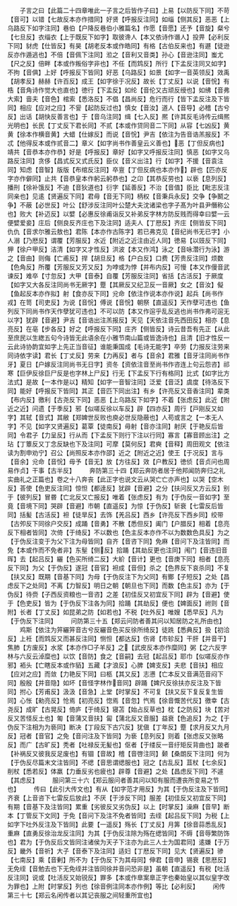 <!-- { "loadSidebar": true } -->
　　子言之曰【此篇二十四章唯此一子言之后皆作子曰】上易【以防反下同】不苛【音可】以错【七故反本亦作措同】好贤【呼报反注同】如缁【侧其反】恶恶【上乌路反下如字注同】巷伯【户降反巷伯小雅篇名】作愿【音愿】还予【音旋】粲兮【七旦反】衣缁衣【上于既反下如字】取彼谗人【本又依诗作谮人】投畀【必利反下同】豺虎【仕皆反】有昊【胡老反本或作皓同】有格【古伯反来也】有遯【徒逊反亦作遁逃也】不倍【音佩下注同】涖之【音利又音类】孙心【音逊注同】蚩尤【尺之反】倍畔【本或作叛俗字非也】不任【而鸩反】所行【下孟反注同又如字】不拘【音俱】上好【呼报反下皆同】好恶【乌路反】如景【如字一音英领反】效禹【胡孝反】赫赫【许百反】成王【如字徐于况反】故长【丁丈反】以说【音恱】有梏【音角诗作觉大也直也】徳行【下孟反】如纶【音伦又古顽反绶也】如绋【音弗大索】啬夫【音色】棺索【悉洛反】不倡【昌尚反】危行而行【皆下孟反注及下皆同】相应【应对之应】不諐【起防反过也】慎女【音汝】道人【音导】必稽【古兮反】出话【胡快反善言也】于【音乌注同】缉【七入反】熈【许其反毛诗传云缉熈光明也】长民【丁丈反下君长同】不贰【本或作贷同音二下同】从容【七凶反】黄黄【徐本作横音黄】大蜡【仕嫁反】而说【音恱】尹吉【依注为告音诰羔报反】不忒【他得反本或作贰音二】章义【如字尚书作善皇云义善也】恶【丁但反病也】靖共【音恭本亦作恭】好是【呼报反】章好【如字又呼报反注同】慎恶【如字又乌路反注同】贪侈【昌式反又式氏反】臣仪【音义出注】行【如字】不援【音袁注同】知虑【音智】版版【布绾反注同】卒亶【丁但反病也本亦作】辟也【匹亦反字亦作僻同】止共【音恭皇本作躬云躬恭也】之卬【其恭反劳也】以亵【息列反】播刑【徐补饿反】不迪【音狄道也】衍字【延善反】不治【音值】臣比【毗志反注同亲也】见逺【贤遍反下同】君毋【音无下同】柄权【音秉兵永反】交争【争鬭之争】不蔽【必世反】叶公【舒涉反注同叶公楚大夫沈诸梁也字子髙为叶县尹僭称公也】败大【补迈反】以嬖【必惠反徐甫诣反又补弟反字林方防反贱而得幸曰嬖一云便嬖爱妾】庄后【侧良反齐庄也下及注同】适夫人【丁厯反】齐庄【侧皆反下同】仇仇【音求尔雅云敖也】君陈【本亦作古陈字】若已弗克见【音纪尚书无已字】小人溺【乃厯反】谓覆【芳服反】水近【附近之近注由近人同】徳易【以豉反下同】狎【徐户甲反】洁清【如字又才性反】洪波【本又作鸿】泳之【音咏濳行为泳】游之【音由】则侮【亡甫反】捍【胡旦反】格【户白反】口费【芳贵反注同】烦数【色角反】所覆【芳服反又芳又反】为哱或为悖【并布内反】可慢【本又作僈音武谏反】难卒【寸忽反】大甲【音泰】自覆【芳服反注同】省括【古活反】于厥度【如字又大各反注同尚书无厥字】蹷【其厥反又纪卫反一音厥】女之【音汝】儗【鱼起反本亦作拟】射【食亦反下同】兊命【依注作说本亦作说】起兵【尚书作戎】在笥【司吏反】为说【音恱】傅说【音恱】朝祭【直遥反】天作孽可违也【鱼列反下同尚书作天作孽犹可违也】不可以防【本又作逭乎乱反逃也尚书作弗可逭无以字】犹辟【音避】尹吉【音诰出注羔报反】天见【天依注音先西田反】相亦【息亮反】在亳【步各反】好之【呼报反下同】庄齐【侧皆反】诗云昔吾有先正【从此至庶民以生緫五句今诗皆无此语余在小雅节南山篇或皆逸诗也】且清【旧才性反一云此诗协韵宜如字上先正当音征】谁能秉国成【毛诗无能字】卒劳【力报反注劳来同诗依字读】君长【丁丈反】劳来【力再反】者与【音余】君雅【音牙注同尚书作牙】夏日【户嫁反注同尚书无日字】资冬【资依注音至尚书作咨连上句云怨咨】祁寒【巨伊反徐巨尸反是也字林上尸反】行无【下孟反下行有格同】比式【如字比方法式】是故【一本作是以】精知【如字一音智注同】泛爱【音泛】虞度【待洛反下同】能好【呼报反下皆同】其正【音匹下同出注】有乡【许亮反又音香注同】辈类【布内反】徼利【古尧反下同】恶恶【上乌路反下如字】不着【张虑反】此近【附近之近】问遗【于季反】邪【似嗟反徐以车反】辟【四亦反】周行【戸刚反又如字】其轼【音式】其敝【郑婢世反败也庾必世反隐蔽也】人苟或言之【一本无人字】不见【如字又贤遍反】葛覃【徒南反】毋射【音亦注同】射厌【于艳反后皆同】令君子【力呈反】行从而【下孟反下则行下注以行同】寡言【寡音顾出注】之玷【丁簟反又丁念反缺也下及注同】可摩【莫何反】君奭【音释】周田观文【依注读为割申劝宁】召公【尚照反本亦作邵】近之【附近之近】使王【于况反】言与【音余】兊命【音恱】毋予【音无】放【方往反】效【户教反】徳侦【音贞问也周易作贞】干事【古半反】
　　奔防第三十四【郑云奔防者居于他邦闻防奔归之礼实曲礼之正篇也】卷之十八奔丧【此正字也说文云从哭亡亡亦声也】以哭【空木反】荅使【色吏反注同】惊怛【都逹反】犹辟【音避】之分【扶问反又方云反】别于【彼列反】冒昬【亡北反又亡报反】唯着【张虑反】有为【于伪反一音如字】至竟【音境下同】哭辟【音避】市朝【直遥反】为惊【于伪反】斩衰【七雷反后皆同】括髪【古活反】袒【徒旱反】去饰【羌吕反】西乡【许亮反下西乡同】绞带【古夘反下同徐户交反】成踊【音勇】不散【悉但反】阖门【户腊反】相着【息亮反下相者皆同】次倚【于绮反】不以数也【色主反本亦作不以为数数色具反】为之【于伪反注变于为父下注为母皆同】自齐【音咨下同】免麻【音问下及注皆同】而免【本或作而不免者非】东髽【侧反】拾踊【其劫反更也注同】闱门【音违旧音晖】去【起吕反】纚【色买所绮二反】大紒【音计】更也【音庚下同】相者【息亮反下同】为父【于伪反】遂冠【音官】袒成【音但】杀之【色界反下哀杀同】不复【扶又反】既期【音基下同】为母【于伪反注下为父同】有鄼【子短反】之处【昌虑反下之处同】不离【力智反】明日之朝【朝旦也下同】而数【色主反】亦为【于伪反】待赍【子西反资粮也一音咨】之差【初佳反又初宜反下同】辟为【音避】使于【色吏反】皆为【于伪反下注各为同】拾踊【其劫反】便也【婢面反】祔则【音附】长者【丁丈反】如昆弟之防【如若也】不税【吐外反】唯嫂【悉早反】凡为【于伪反下注同】
　　问防第三十五【郑云问防者善其问以知居防之礼所由也】
　　鸡斯【依注为笄纚笄音古兮反纚音色买反徐所绮反】徒跣【悉典反】扱【初洽反】上衽【而鸩反又而甚反注同】恻怛【都达反】伤肾【市轸反】干肝【并音干】焦肺【方废反】水浆【本亦作□子羊反】之【武皮反本亦作糜同】粥【之六反字林与六反云淖糜也】以饮【音防】食之【音嗣】去冠【起吕反】耶巾【似嗟反亦作邪】袹头【亡瞎反本或作貊】五藏【才浪反】心脾【婢支反】夫悲【音扶】相应【应对之应】而敛【力艳反下同】曰柩【其又反】志懑【亡本反又音满范音闷下同】殷殷【并音隐】如坏【音怪字林作音同】辟踊【婢尺反徐扶亦反注及下皆同】拊心【芳甫反】汲汲【音急】上堂【时掌反】不可复【扶又反下复反复生皆同】心怅【勑亮反】怆焉【初亮反】惚焉【音忽】忾焉【徐音慨苦代反】徼幸【古尧反】成旷【古晃反】倚庐【于绮反】寝苫【始占反草也】枕【之防反】块【苦对反又苦怪反土也】匍【音蒲又音扶】匐【蒲北反又音服】益衰【色追反】为之【于伪反下注相为为亵同】断决【丁段反下古穴反】犹傎【丁年反】蹷【求月反又九月反】冠者【音官】之免【音问注及下皆同】为亵【息列反】则着【张虑反又张略反】而广【古旷反】秃者【吐禄反无髪也】伛者【于缕反一音纡矩反背曲也】跛者【补祸反又彼我反足废也】有锢【音故】稽【音啓注同】颡【桑朗反下注同】何为【于伪反尽篇末文注皆同】不缌【音思谓缌服也】冠之【古乱反】苴杖【七余反】削杖【悉若反】体羸【力垂反劣也疲也】辟尊【音避】之处【昌虑反下同】不遽【其虑反】
　　服问第三十六【郑云服问者善其问以知有服而遭丧所变易之节也】
　　传曰【此引大传文也】有从【如字范才用反】为其【于伪反注及下皆同】齐衰【上音咨下七雷反后放此】不厌【于涉反下同】服差【初佳反又初宜反下同】有期【音基下及注皆同】累重【劣彼反又劣伪反】以上【时掌反】澡麻【音早】断本【丁管反下文同】于免【音问下及注不免者皆同】去绖【起吕反下同】为税【上如字下吐外反注及下皆同】此要【一遥反】殇长【丁丈反】月筭【徐音蒜悉乱反】重麻【直勇反徐治龙反注同】为其【于伪反注除为殇在缌皆同】不缛【音辱繁防饰也】君为【于伪反后文皆同注诸侯为天子下注亦为此三人士为国君同】逺嫌【于万反】畿外【音祈】大子【音泰下及注同】适妇【丁厯反下同】见大【贤遍反】骖【七南反】乘【音剰】所不为【于伪反下为其母同】伸君【音申】锡衰【思厯反】无免绖【音勉去也下无免绖并注皆同徐并音问恐非是】虽朝【直遥反】有税【吐活反注同】说或【吐活反又始锐反】罪多【本或作臯案臯正字也秦始皇以其似皇字改为罪也】上附【时掌反】列也【徐音例注同本亦作例】等比【必利反】
　　闲传第三十七【郑云名闲传者以其记丧服之间轻重所宜也】
